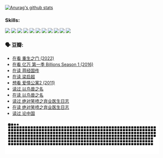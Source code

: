 
[![Anurag's github stats](https://github-readme-stats.vercel.app/api?username=w940853815)](https://github.com/anuraghazra/github-readme-stats)

### Skills:

<code><img height="32" src="https://cdn.jsdelivr.net/npm/simple-icons@v5/icons/python.svg"></code>
<code><img height="32" src="https://cdn.jsdelivr.net/npm/simple-icons@v5/icons/javascript.svg"></code>
<code><img height="32" src="https://cdn.jsdelivr.net/npm/simple-icons@v5/icons/django.svg"></code>
<code><img height="32" src="https://cdn.jsdelivr.net/npm/simple-icons@v5/icons/flask.svg"></code>
<code><img height="32" src="https://cdn.jsdelivr.net/npm/simple-icons@v5/icons/vuetify.svg"></code>
<code><img height="32" src="https://cdn.jsdelivr.net/npm/simple-icons@v5/icons/git.svg"></code>
<code><img height="32" src="https://cdn.jsdelivr.net/npm/simple-icons@v5/icons/docker.svg"></code>
<code><img height="32" src="https://cdn.jsdelivr.net/npm/simple-icons@v5/icons/postgresql.svg"></code>
<code><img height="32" src="https://cdn.jsdelivr.net/npm/simple-icons@v5/icons/elasticsearch.svg"></code>
<code><img height="32" src="https://cdn.jsdelivr.net/npm/simple-icons@v5/icons/macos.svg"></code>
<code><img height="32" src="https://cdn.jsdelivr.net/npm/simple-icons@v5/icons/linux.svg"></code>

### 🗣 豆瓣:

<!-- DOUBAN-ACTIVITIES:START -->
- [在看 重生之门‎ (2022)](https://www.douban.com/people/136069238/status/3882598762/?_i=54305318)
- [在看 亿万 第一季 Billions Season 1‎ (2016)](https://www.douban.com/people/136069238/status/3878098700/?_i=54305318)
- [在读 蒋经国传](https://www.douban.com/people/136069238/status/3877458956/?_i=54305318)
- [在读 梁启超](https://www.douban.com/people/136069238/status/3876806133/?_i=54305318)
- [想看 爱情公寓2‎ (2011)](https://www.douban.com/people/136069238/status/3876682115/?_i=54305318)
- [读过 以鸟兽之名](https://www.douban.com/people/136069238/status/3876369302/?_i=54305318)
- [在读 以鸟兽之名](https://www.douban.com/people/136069238/status/3869094471/?_i=54305318)
- [读过 绝对笑喷之弃业医生日志](https://www.douban.com/people/136069238/status/3869093225/?_i=54305318)
- [在读 绝对笑喷之弃业医生日志](https://www.douban.com/people/136069238/status/3862106751/?_i=54305318)
- [读过 论中国](https://www.douban.com/people/136069238/status/3862105795/?_i=54305318)
<!-- DOUBAN-ACTIVITIES:END -->


![Snake animation](https://raw.githubusercontent.com/w940853815/w940853815/output/github-contribution-grid-snake.svg)

<!--
**w940853815/w940853815** is a ✨ _special_ ✨ repository because its `README.md` (this file) appears on your GitHub profile.

Here are some ideas to get you started:

- 🔭 I’m currently working on ...
- 🌱 I’m currently learning ...
- 👯 I’m looking to collaborate on ...
- 🤔 I’m looking for help with ...
- 💬 Ask me about ...
- 📫 How to reach me: ...
- 😄 Pronouns: ...
- ⚡ Fun fact: ...
-->
